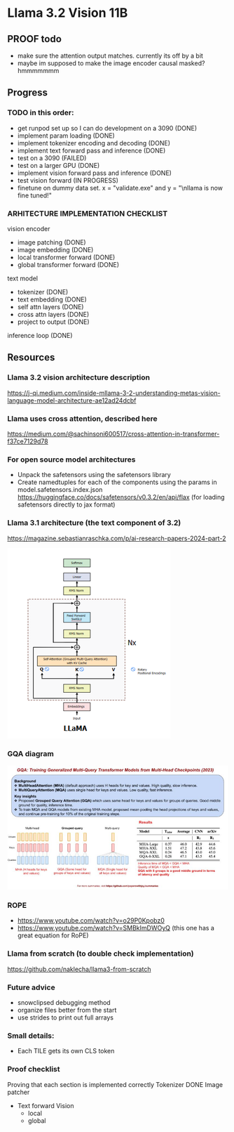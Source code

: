 # Llama 3.2 Vision 11B


## PROOF todo
- make sure the attention output matches. currently its off by a bit
- maybe im supposed to make the image encoder causal masked? hmmmmmmm

## Progress
### TODO in this order:
- get runpod set up so I can do development on a 3090 (DONE)
- implement param loading (DONE)
- implement tokenizer encoding and decoding (DONE)
- implement text forward pass and inference (DONE)
- test on a 3090 (FAILED)
- test on a larger GPU (DONE)
- implement vision forward pass and inference (DONE)
- test vision forward (IN PROGRESS)
- finetune on dummy data set. x = "validate.exe" and y = "\nllama is now fine tuned!"


### ARHITECTURE IMPLEMENTATION CHECKLIST
vision encoder
  - image patching (DONE)
  - image embedding (DONE)
  - local transformer forward (DONE) 
  - global transformer forward (DONE) 
  
text model
  - tokenizer (DONE)
  - text embedding (DONE)
  - self attn layers (DONE)
  - cross attn layers (DONE)
  - project to output (DONE)

inference loop (DONE)


## Resources


### Llama 3.2 vision architecture description
https://j-qi.medium.com/inside-mllama-3-2-understanding-metas-vision-language-model-architecture-ae12ad24dcbf


### Llama uses cross attention, described here
https://medium.com/@sachinsoni600517/cross-attention-in-transformer-f37ce7129d78


### For open source model architectures
- Unpack the safetensors using the safetensors library
- Create namedtuples for each of the components using the params in model.safetensors.index.json
https://huggingface.co/docs/safetensors/v0.3.2/en/api/flax (for loading safetensors directly to jax format)


### Llama 3.1 architecture (the text component of 3.2)
https://magazine.sebastianraschka.com/p/ai-research-papers-2024-part-2

![alt text](image.png)


### GQA diagram
![alt text](image-1.png)


### ROPE
- https://www.youtube.com/watch?v=o29P0Kpobz0
- https://www.youtube.com/watch?v=SMBkImDWOyQ (this one has a great equation for RoPE)


### Llama from scratch (to double check implementation)
https://github.com/naklecha/llama3-from-scratch



### Future advice
- snowclipsed debugging method
- organize files better from the start
- use strides to print out full arrays



### Small details:
- Each TILE gets its own CLS token



### Proof checklist
Proving that each section is implemented correctly
Tokenizer DONE
Image patcher
- Text forward
Vision
  - local
  - global